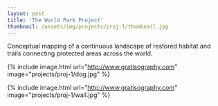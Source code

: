 ```yaml
---
layout: post
title: 'The World Park Project'
thumbnail: /assets/img/projects/proj-1/thumbnail.jpg
---
```

Conceptual mapping of a continuous landscape of restored habitat and trails connecting protected areas across the world.

{% include image.html url="http://www.gratisography.com" image="projects/proj-1/dog.jpg" %}

{% include image.html url="http://www.gratisography.com" image="projects/proj-1/wall.jpg" %}

